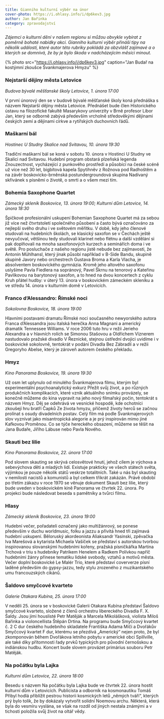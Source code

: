 ```yaml
---
title: Gianniho kulturní výběr na únor
cover-photo: https://i.ohlasy.info/i/dp6kev3.jpg
author: Jan Bařinka
category: zpravodajství
---
```


*Zájemci o kulturní dění v našem regionu si můžou obvykle vybírat z poměrně bohaté nabídky akcí. Gianniho kulturní výběr přináší tipy na několik událostí, které autor této rubriky pokládá za obzvlášť zajímavé a o kterých se domnívá, že by je bylo škoda v nadcházejícím měsíci minout.*

{% photo src="https://i.ohlasy.info/i/dp6kev3.jpg" caption="Jan Budař na kostýmní zkoušce Švankmajerova Hmyzu" %}

### Nejstarší dějiny města Letovice

*Budova bývalé měšťanské školy Letovice, 1. února 17:00*

V první únorový den se v budově bývalé měšťanské školy koná přednáška s názvem Nejstarší dějiny města Letovice. Přednášet bude člen Historického ústavu na filozofické fakultě Masarykovy univerzity v Brně profesor Libor Jan, který se odborně zabývá především vrcholně středověkými dějinami českých zemí a dějinami církve a rytířských duchovních řádů.

### Maškarní bál

*Hostinec U Studny Skalice nad Svitavou, 10. února 19:30*

Tradiční maškarní bál se koná v sobotu 10. února v Hostinci U Studny ve Skalici nad Svitavou. Hudební program obstará plzeňská legenda Znouzectnost, vycházející z punkového prostředí a působící na české scéně už více než 30 let, bigbítová kapela Spytihněv z Rožnova pod Radhoštěm a na závěr boskovicko-brněnská postundergroundová skupina Nadívaný skřivánek s písněmi o životě, o smrti a o všem mezi tím.

### Bohemia Saxophone Quartet

*Zámecký skleník Boskovice, 13. února 19:00; Kulturní dům Letovice, 14. února 18:30*

Špičkové profesionální uskupení Bohemian Saxophone Quartet má za sebou již více než čtvrtstoletí společného působení a často bývá označováno za nejlepší svého druhu i ve světovém měřítku. V době, kdy jeho členové studovali na hudebních školách, se klasický saxofon se v Čechách ještě nevyučoval, většinou tedy studovali klarinet nebo flétnu a další vzdělání si pak doplňovali na mnoha saxofonových kurzech a seminářích doma i ve světě. Pro posluchače z našeho regionu jistě nebude bez zajímavosti, že Antonín Mühlhansl, který jinak působí například v B-Side Bandu, skupině skupině Javory nebo orchestrech Gustava Broma a Karla Vlacha, je absolventem boskovického gymnázia. Kromě jeho altového saxofonu uslyšíme Pavla Fiedlera na sopránový, Pavel Škrnu na tenorový a Kateřinu Pavlíkovou na barytonový saxofon, a to hned na dvou koncertech z cyklu Kruh přátel hudby: v úterý 13. února v boskovickém zámeckém skleníku a ve středu 14. února v kulturním domě v Letovicích.

### Franco d’Alessandro: Římské noci

*Sokolovna Boskovice, 18. února 19:00*

Hlavními postavami dramatu Římské noci současného newyorského autora Franca d’Alessandra jsou italská herečka Anna Magnani a americký dramatik Tennessee Williams. V roce 2006 tuto hru v režii Jerieho Alexandra a v hlavních rolích se Simonou Stašovou a Oldřichem Víznerem nastudovalo pražské divadlo V Řeznické, stejnou ústřední dvojici uvidíme i v boskovické sokolovně, tentokrát v podání Divadla Bez Zábradlí a v režii Gregoryho Abelse, který je zároveň autorem českého překladu.

### Hmyz

*Kino Panorama Boskovice, 19. února 19:30*

Už osm let uplynulo od minulého Švankmajerova filmu, kterým byl experimentální psychoanalytický exkurz Přežít svůj život, a po různých produkčních komplikacích, které vznik aktuálního snímku provázely, se konečně můžeme do kina vypravit na jeho nový filmařský počin, tentokrát s názvem Hmyz. Děj se odehrává ve vesnické hospodě, kde ochotníci zkoušejí hru bratří Čapků Ze života hmyzu, přičemž životy herců se začnou prolínat s osudy divadelních postav. Celý film má podle Švankmajerových slov vyznívat jako misantropická alegorie a je prý inspirován mimo jiné Kafkovou Proměnou. Co se týče hereckého obsazení, můžeme se těšit na Jana Budaře, Jiřího Lábuse nebo Pavla Nového.

### Skauti bez lilie

*Kino Panorama Boskovice, 22. února 17:00*

Pod slovem skauting se skrývá celosvětové hnutí, jehož cílem je výchova a sebevýchova dětí a mladých lidí. Existuje prakticky ve všech státech světa, výjimkou je pouze několik států veskrze totalitních. Také u nás byl skauting v nemilosti nacistů a komunistů a byl celkem třikrát zakázán. Právě období po třetím zákazu v roce 1970 se věnuje dokument Skauti bez lilie, který bude uveden v boskovickém kině Panorama ve čtvrtek 22. února. Po projekci bude následovat beseda s pamětníky a tvůrci filmu.

### Hlasy

*Zámecký skleník Boskovice, 23. února 19:00*

Hudební večer, pořadateli označený jako multižánrový, se ponese především v duchu worldmusic, folku a jazzu a přivítá hned tři zajímavá hudební uskupení. Běloruský akordeonista Aliaksandr Yasinski, zpěvačka Iva Marešová a kytarista Michaela Vašíček se představí s autorskou tvorbou inspirovanou slovanskými hudebními kořeny, pražská písničkářka Martina Trchová v triu s hudebníky Patrikem Henelem a Radkem Polívkou napříč hudebními žánry přinese tematiku lidské svobody, vztahů a motivů města. Večer doplní boskovické Le Malér Trio, které představí coververze písní laděné především do gypsy-jazzu, tedy stylu zrozeného z muzikantského umu francouzských cikánů.

### Šaldovo smyčcové kvarteto

*Galerie Otakara Kubína, 25. února 17:00*

V neděli 25. února se v boskovické Galerii Otakara Kubína představí Šaldovo smyčcové kvarteto, složené z členů orchestru libereckého Divadla F. X. Šaldy. Jsou jimi houslisté Petr Matěják a Marcela Mikolášková, violista Miloš Bařinka a violoncellista Štěpán Drtina. Na programu bude Smyčcový kvartet č. 2 C dur českého hudebního skladatele Františka Adama Míči a Dvořákův Smyčcový kvartet F dur, kterému se přezdívá „Americký“ nejen proto, že byl zkomponován během Dvořákova letního pobytu v americké obci Spillville, ale také díky přítomnosti řady prvků typických pro původní černošskou a indiánskou hudbu. Koncert bude slovem provázet primárius souboru Petr Matěják.

### Na počátku byla Lajka

*Kulturní dům Letovice, 22. února 18:00*

Besedu s názvem Na počátku byla Lajka bude ve čtvrtek 22. února hostit kulturní dům v Letovicích. Publicista a odborník na kosmonautiku Tomáš Přibyl hodlá přiblížit pestrou historii kosmických letů „němých tváří“, kterých prý bylo tolik, že by dokázaly vytvořit solidní Noemovu archu. Některá, která byla do vesmíru vyslána, se však na rozdíl od jiných nestala známými a v tichosti položila svůj život na oltář vědy.
